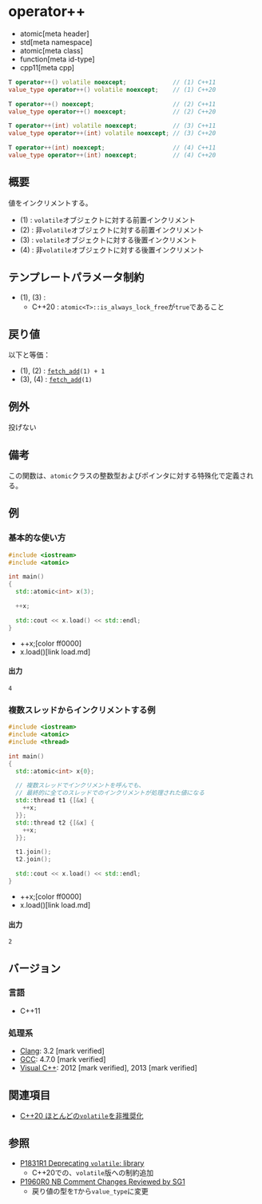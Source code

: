 # operator++
* atomic[meta header]
* std[meta namespace]
* atomic[meta class]
* function[meta id-type]
* cpp11[meta cpp]

```cpp
T operator++() volatile noexcept;             // (1) C++11
value_type operator++() volatile noexcept;    // (1) C++20

T operator++() noexcept;                      // (2) C++11
value_type operator++() noexcept;             // (2) C++20

T operator++(int) volatile noexcept;          // (3) C++11
value_type operator++(int) volatile noexcept; // (3) C++20

T operator++(int) noexcept;                   // (4) C++11
value_type operator++(int) noexcept;          // (4) C++20
```

## 概要
値をインクリメントする。

- (1) : `volatile`オブジェクトに対する前置インクリメント
- (2) : 非`volatile`オブジェクトに対する前置インクリメント
- (3) : `volatile`オブジェクトに対する後置インクリメント
- (4) : 非`volatile`オブジェクトに対する後置インクリメント


## テンプレートパラメータ制約
- (1), (3) :
    - C++20 : `atomic<T>::is_always_lock_free`が`true`であること


## 戻り値
以下と等価：

- (1), (2) : [`fetch_add`](fetch_add.md)`(1) + 1`
- (3), (4) : [`fetch_add`](fetch_add.md)`(1)`


## 例外
投げない


## 備考
この関数は、`atomic`クラスの整数型およびポインタに対する特殊化で定義される。


## 例
### 基本的な使い方
```cpp example
#include <iostream>
#include <atomic>

int main()
{
  std::atomic<int> x(3);

  ++x;

  std::cout << x.load() << std::endl;
}
```
* ++x;[color ff0000]
* x.load()[link load.md]


#### 出力
```
4
```

### 複数スレッドからインクリメントする例
```cpp example
#include <iostream>
#include <atomic>
#include <thread>

int main()
{
  std::atomic<int> x{0};

  // 複数スレッドでインクリメントを呼んでも、
  // 最終的に全てのスレッドでのインクリメントが処理された値になる
  std::thread t1 {[&x] {
    ++x;
  }};
  std::thread t2 {[&x] {
    ++x;
  }};

  t1.join();
  t2.join();

  std::cout << x.load() << std::endl;
}
```
* ++x;[color ff0000]
* x.load()[link load.md]

#### 出力
```
2
```


## バージョン
### 言語
- C++11


### 処理系
- [Clang](/implementation.md#clang): 3.2 [mark verified]
- [GCC](/implementation.md#gcc): 4.7.0 [mark verified]
- [Visual C++](/implementation.md#visual_cpp): 2012 [mark verified], 2013 [mark verified]


## 関連項目
- [C++20 ほとんどの`volatile`を非推奨化](/lang/cpp20/deprecating_volatile.md)


## 参照
- [P1831R1 Deprecating `volatile`: library](http://www.open-std.org/jtc1/sc22/wg21/docs/papers/2020/p1831r1.html)
    - C++20での、`volatile`版への制約追加
- [P1960R0 NB Comment Changes Reviewed by SG1](http://www.open-std.org/jtc1/sc22/wg21/docs/papers/2019/p1960r0.html)
    - 戻り値の型を`T`から`value_type`に変更
